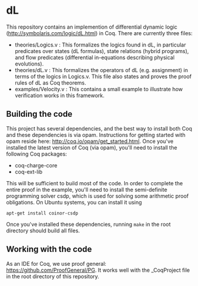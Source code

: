 # dL

This repository contains an implemention of differential dynamic logic (http://symbolaris.com/logic/dL.html) in Coq. There are currently three files:

- theories/Logics.v : This formalizes the logics found in dL, in particular predicates over states (dL formulas), state relations (hybrid programs), and flow predicates (differential in-equations describing physical evolutions).
- theories/dL.v : This formalizes the operators of dL (e.g. assignment) in terms of the logics in Logics.v. This file also states and proves the proof rules of dL as Coq theorems.
- examples/Velocity.v : This contains a small example to illustrate how verification works in this framework.

## Building the code

This project has several dependencies, and the best way to install both Coq and these dependencies is via opam. Instructions for getting started with opam reside here: http://coq.io/opam/get_started.html. Once you've installed the latest version of Coq (via opam), you'll need to install the following Coq packages:

- coq-charge-core
- coq-ext-lib

This will be sufficient to build most of the code. In order to complete the entire proof in the example, you'll need to install the semi-definite programming solver csdp, which is used for solving some arithmetic proof obligations. On Ubuntu systems, you can install it using

    apt-get install coinor-csdp

Once you've installed these dependencies, running ```make``` in the root directory should build all files.

## Working with the code

As an IDE for Coq, we use proof general: https://github.com/ProofGeneral/PG. It works well with the _CoqProject file in the root directory of this repository.
